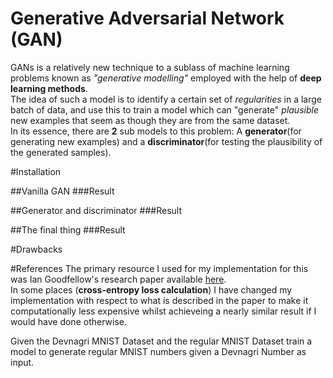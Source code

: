 # Generative Adversarial Network (GAN)
GANs is a relatively new technique to a sublass of machine learning problems known as *"generative modelling"* employed with the help of **deep learning methods**.\
The idea of such a model is to identify a certain set of *regularities* in a large batch of data, and use this to train a model which can "generate" *plausible* new examples that seem as though they are from the same dataset.\
In its essence, there are **2** sub models to this problem: A **generator**(for generating new examples) and a **discriminator**(for testing the plausibility of the generated samples). 

#Installation

##Vanilla GAN
###Result


##Generator and discriminator
###Result

##The final thing
###Result

#Drawbacks

#References
The primary resource I used for my implementation for this was Ian Goodfellow's research paper available [here](https://arxiv.org/pdf/1406.2661.pdf).\
In some places (**cross-entropy loss calculation**) I have changed my implementation with respect to what is described in the paper to make it computationally less expensive whilst achieveing a nearly similar result if I would have done otherwise.


Given the Devnagri MNIST Dataset and the regular MNIST Dataset train a model to generate regular MNIST numbers given a Devnagri Number as input.
